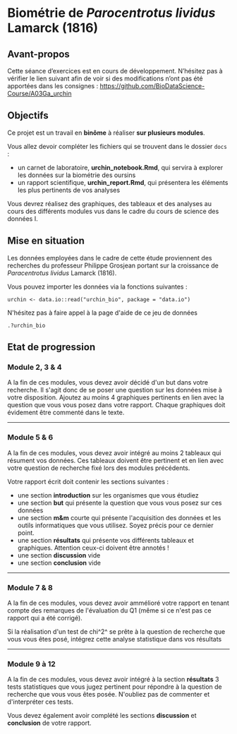 # Biométrie de *Parocentrotus lividus* Lamarck (1816)

## Avant-propos

Cette séance d’exercices est en cours de développement. N’hésitez pas à vérifier le lien suivant afin de voir si des modifications n’ont pas été apportées dans les consignes : https://github.com/BioDataScience-Course/A03Ga_urchin

## Objectifs

Ce projet est un travail en **binôme** à réaliser **sur plusieurs modules**.

Vous allez devoir compléter les fichiers qui se trouvent dans le dossier `docs` : 

- un carnet de laboratoire, **urchin_notebook.Rmd**, qui servira à explorer les données sur la biométrie des oursins 
- un rapport scientifique, **urchin_report.Rmd**, qui présentera les éléments les plus pertinents de vos analyses 

Vous devrez réalisez des graphiques, des tableaux et des analyses au cours des différents modules vus dans le cadre du cours de science des données I. 

## Mise en situation

Les données employées dans le cadre de cette étude proviennent des recherches du professeur Philippe Grosjean portant sur la croissance de *Paracentrotus lividus* Lamarck (1816).

Vous pouvez importer les données via la fonctions suivantes :

```
urchin <- data.io::read("urchin_bio", package = "data.io")
```

N'hésitez pas à faire appel à la page d'aide de ce jeu de données

```
.?urchin_bio
```

## Etat de progression 

### Module 2, 3 & 4

A la fin de ces modules, vous devez avoir décidé d'un but dans votre recherche. Il s'agit donc de se poser une question sur les données mise à votre disposition. Ajoutez au moins 4 graphiques pertinents en lien avec la question que vous vous posez dans votre rapport. Chaque graphiques doit évidement être commenté dans le texte. 

-----

### Module 5 & 6

A la fin de ces modules, vous devez avoir intégré au moins 2 tableaux qui résument vos données. Ces tableaux doivent être pertinent et en lien avec votre question de recherche fixé lors des modules précédents.

Votre rapport écrit doit contenir les sections suivantes :

- une section **introduction** sur les organismes que vous étudiez
- une section **but** qui présente la question que vous vous posez sur ces données
- une section **m&m** courte qui présente l'acquisition des données et les outils informatiques que vous utilisez. Soyez précis pour ce dernier point. 
- une section **résultats** qui présente vos différents tableaux et graphiques. Attention ceux-ci doivent être annotés ! 
- une section **discussion** vide
- une section **conclusion** vide

-----

### Module 7 & 8

A la fin de ces modules, vous devez avoir ammélioré votre rapport en tenant compte des remarques de l'évaluation du Q1 (même si ce n'est pas ce rapport qui a été corrigé). 

Si la réalisation d'un test de chi^2^ se prête à la question de recherche que vous vous êtes posé, intégrez cette analyse statistique dans vos résultats

-----

### Module 9 à 12

A la fin de ces modules, vous devez avoir intégré à la section **résultats** 3 tests statistiques que vous jugez pertinent pour répondre à la question de recherche que vous vous êtes posée. N'oubliez pas de commenter et d'interpréter ces tests. 

Vous devez également avoir complété les sections **discussion** et **conclusion** de votre rapport. 
